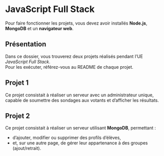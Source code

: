 # JavaScript Full Stack

Pour faire fonctionner les projets, vous devez avoir installés **Node.js**, **MongoDB** et un **navigateur web**.

## Présentation
Dans ce dossier, vous trouverez deux projets réalisés pendant l’UE *JavaScript Full Stack*.  
Pour les exécuter, référez-vous au README de chaque projet.

## Projet 1
Ce projet consistait à réaliser un serveur avec un administrateur unique, capable de soumettre des sondages aux votants et d’afficher les résultats.

## Projet 2
Ce projet consistait à réaliser un serveur utilisant **MongoDB**, permettant :  
- d’ajouter, modifier ou supprimer des profils d’élèves,  
- et, sur une autre page, de gérer leur appartenance à des groupes (ajout/retrait).








 

